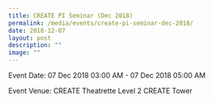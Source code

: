 ```yaml
---
title: CREATE PI Seminar (Dec 2018)
permalink: /media/events/create-pi-seminar-dec-2018/
date: 2018-12-07
layout: post
description: ""
image: ""
---
```


Event Date: 07 Dec 2018 03:00 AM - 07 Dec 2018 05:00 AM

Event Venue: CREATE Theatrette Level 2 CREATE Tower